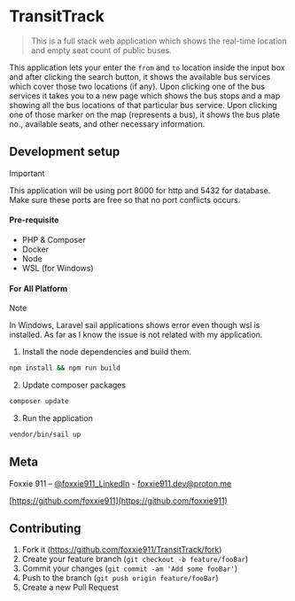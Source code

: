 # TransitTrack
> This is a full stack web application which shows the real-time location and empty seat count of public buses.

This application lets your enter the `from` and `to` location inside the input box and after clicking the search button, it shows the available bus services which cover those two locations (if any). Upon clicking one of the bus services it takes you to a new page which shows the bus stops and a map showing all the bus locations of that particular bus service. Upon clicking one of those marker on the map (represents a bus), it shows the bus plate no., available seats, and other necessary information.


## Development setup

> [!important]
> This application will be using port 8000 for http and 5432 for database. Make sure these ports are free so that no port conflicts occurs.

#### Pre-requisite

- PHP & Composer
- Docker
- Node
- WSL (for Windows)

#### For All Platform

> [!note]
> In Windows, Laravel sail applications shows error even though wsl is installed. As far as I know the issue is not related with my application.

1. Install the node dependencies and build them.

```sh
npm install && npm run build
```
2. Update composer packages

```sh
composer update
```
3. Run the application

```sh
vendor/bin/sail up
```


## Meta

Foxxie 911 – [@foxxie911_LinkedIn](https://linkedin.com/in/foxxie911) - foxxie911.dev@proton.me

[https://github.com/foxxie911](https://github.com/foxxie911)

## Contributing

1. Fork it (<https://github.com/foxxie911/TransitTrack/fork>)
2. Create your feature branch (`git checkout -b feature/fooBar`)
3. Commit your changes (`git commit -am 'Add some fooBar'`)
4. Push to the branch (`git push origin feature/fooBar`)
5. Create a new Pull Request